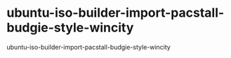 # ubuntu-iso-builder-import-pacstall-budgie-style-wincity
ubuntu-iso-builder-import-pacstall-budgie-style-wincity
